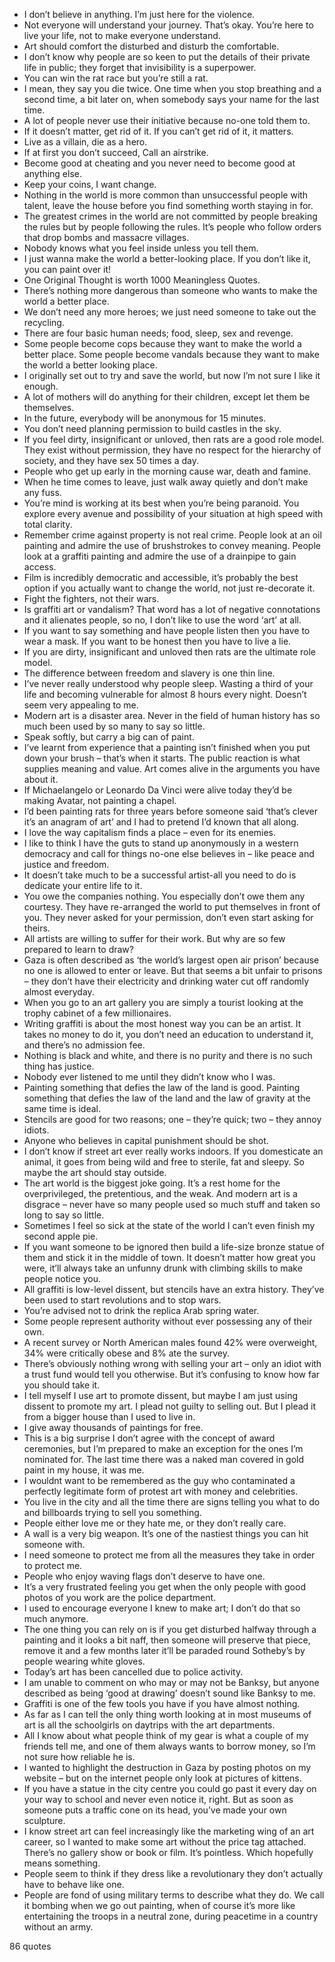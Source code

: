  - I don’t believe in anything. I’m just here for the violence.
 - Not everyone will understand your journey. That’s okay. You’re here to live your life, not to make everyone understand.
 - Art should comfort the disturbed and disturb the comfortable.
 - I don’t know why people are so keen to put the details of their private life in public; they forget that invisibility is a superpower.
 - You can win the rat race but you’re still a rat.
 - I mean, they say you die twice. One time when you stop breathing and a second time, a bit later on, when somebody says your name for the last time.
 - A lot of people never use their initiative because no-one told them to.
 - If it doesn’t matter, get rid of it. If you can’t get rid of it, it matters.
 - Live as a villain, die as a hero.
 - If at first you don’t succeed, Call an airstrike.
 - Become good at cheating and you never need to become good at anything else.
 - Keep your coins, I want change.
 - Nothing in the world is more common than unsuccessful people with talent, leave the house before you find something worth staying in for.
 - The greatest crimes in the world are not committed by people breaking the rules but by people following the rules. It’s people who follow orders that drop bombs and massacre villages.
 - Nobody knows what you feel inside unless you tell them.
 - I just wanna make the world a better-looking place. If you don’t like it, you can paint over it!
 - One Original Thought is worth 1000 Meaningless Quotes.
 - There’s nothing more dangerous than someone who wants to make the world a better place.
 - We don’t need any more heroes; we just need someone to take out the recycling.
 - There are four basic human needs; food, sleep, sex and revenge.
 - Some people become cops because they want to make the world a better place. Some people become vandals because they want to make the world a better looking place.
 - I originally set out to try and save the world, but now I’m not sure I like it enough.
 - A lot of mothers will do anything for their children, except let them be themselves.
 - In the future, everybody will be anonymous for 15 minutes.
 - You don’t need planning permission to build castles in the sky.
 - If you feel dirty, insignificant or unloved, then rats are a good role model. They exist without permission, they have no respect for the hierarchy of society, and they have sex 50 times a day.
 - People who get up early in the morning cause war, death and famine.
 - When he time comes to leave, just walk away quietly and don’t make any fuss.
 - You’re mind is working at its best when you’re being paranoid. You explore every avenue and possibility of your situation at high speed with total clarity.
 - Remember crime against property is not real crime. People look at an oil painting and admire the use of brushstrokes to convey meaning. People look at a graffiti painting and admire the use of a drainpipe to gain access.
 - Film is incredibly democratic and accessible, it’s probably the best option if you actually want to change the world, not just re-decorate it.
 - Fight the fighters, not their wars.
 - Is graffiti art or vandalism? That word has a lot of negative connotations and it alienates people, so no, I don’t like to use the word ‘art’ at all.
 - If you want to say something and have people listen then you have to wear a mask. If you want to be honest then you have to live a lie.
 - If you are dirty, insignificant and unloved then rats are the ultimate role model.
 - The difference between freedom and slavery is one thin line.
 - I’ve never really understood why people sleep. Wasting a third of your life and becoming vulnerable for almost 8 hours every night. Doesn’t seem very appealing to me.
 - Modern art is a disaster area. Never in the field of human history has so much been used by so many to say so little.
 - Speak softly, but carry a big can of paint.
 - I’ve learnt from experience that a painting isn’t finished when you put down your brush – that’s when it starts. The public reaction is what supplies meaning and value. Art comes alive in the arguments you have about it.
 - If Michaelangelo or Leonardo Da Vinci were alive today they’d be making Avatar, not painting a chapel.
 - I’d been painting rats for three years before someone said ‘that’s clever it’s an anagram of art’ and I had to pretend I’d known that all along.
 - I love the way capitalism finds a place – even for its enemies.
 - I like to think I have the guts to stand up anonymously in a western democracy and call for things no-one else believes in – like peace and justice and freedom.
 - It doesn’t take much to be a successful artist-all you need to do is dedicate your entire life to it.
 - You owe the companies nothing. You especially don’t owe them any courtesy. They have re-arranged the world to put themselves in front of you. They never asked for your permission, don’t even start asking for theirs.
 - All artists are willing to suffer for their work. But why are so few prepared to learn to draw?
 - Gaza is often described as ‘the world’s largest open air prison’ because no one is allowed to enter or leave. But that seems a bit unfair to prisons – they don’t have their electricity and drinking water cut off randomly almost everyday.
 - When you go to an art gallery you are simply a tourist looking at the trophy cabinet of a few millionaires.
 - Writing graffiti is about the most honest way you can be an artist. It takes no money to do it, you don’t need an education to understand it, and there’s no admission fee.
 - Nothing is black and white, and there is no purity and there is no such thing has justice.
 - Nobody ever listened to me until they didn’t know who I was.
 - Painting something that defies the law of the land is good. Painting something that defies the law of the land and the law of gravity at the same time is ideal.
 - Stencils are good for two reasons; one – they’re quick; two – they annoy idiots.
 - Anyone who believes in capital punishment should be shot.
 - I don’t know if street art ever really works indoors. If you domesticate an animal, it goes from being wild and free to sterile, fat and sleepy. So maybe the art should stay outside.
 - The art world is the biggest joke going. It’s a rest home for the overprivileged, the pretentious, and the weak. And modern art is a disgrace – never have so many people used so much stuff and taken so long to say so little.
 - Sometimes I feel so sick at the state of the world I can’t even finish my second apple pie.
 - If you want someone to be ignored then build a life-size bronze statue of them and stick it in the middle of town. It doesn’t matter how great you were, it’ll always take an unfunny drunk with climbing skills to make people notice you.
 - All graffiti is low-level dissent, but stencils have an extra history. They’ve been used to start revolutions and to stop wars.
 - You’re advised not to drink the replica Arab spring water.
 - Some people represent authority without ever possessing any of their own.
 - A recent survey or North American males found 42% were overweight, 34% were critically obese and 8% ate the survey.
 - There’s obviously nothing wrong with selling your art – only an idiot with a trust fund would tell you otherwise. But it’s confusing to know how far you should take it.
 - I tell myself I use art to promote dissent, but maybe I am just using dissent to promote my art. I plead not guilty to selling out. But I plead it from a bigger house than I used to live in.
 - I give away thousands of paintings for free.
 - This is a big surprise I don’t agree with the concept of award ceremonies, but I’m prepared to make an exception for the ones I’m nominated for. The last time there was a naked man covered in gold paint in my house, it was me.
 - I wouldnt want to be remembered as the guy who contaminated a perfectly legitimate form of protest art with money and celebrities.
 - You live in the city and all the time there are signs telling you what to do and billboards trying to sell you something.
 - People either love me or they hate me, or they don’t really care.
 - A wall is a very big weapon. It’s one of the nastiest things you can hit someone with.
 - I need someone to protect me from all the measures they take in order to protect me.
 - People who enjoy waving flags don’t deserve to have one.
 - It’s a very frustrated feeling you get when the only people with good photos of you work are the police department.
 - I used to encourage everyone I knew to make art; I don’t do that so much anymore.
 - The one thing you can rely on is if you get disturbed halfway through a painting and it looks a bit naff, then someone will preserve that piece, remove it and a few months later it’ll be paraded round Sotheby’s by people wearing white gloves.
 - Today’s art has been cancelled due to police activity.
 - I am unable to comment on who may or may not be Banksy, but anyone described as being ‘good at drawing’ doesn’t sound like Banksy to me.
 - Graffiti is one of the few tools you have if you have almost nothing.
 - As far as I can tell the only thing worth looking at in most museums of art is all the schoolgirls on daytrips with the art departments.
 - All I know about what people think of my gear is what a couple of my friends tell me, and one of them always wants to borrow money, so I’m not sure how reliable he is.
 - I wanted to highlight the destruction in Gaza by posting photos on my website – but on the internet people only look at pictures of kittens.
 - If you have a statue in the city centre you could go past it every day on your way to school and never even notice it, right. But as soon as someone puts a traffic cone on its head, you’ve made your own sculpture.
 - I know street art can feel increasingly like the marketing wing of an art career, so I wanted to make some art without the price tag attached. There’s no gallery show or book or film. It’s pointless. Which hopefully means something.
 - People seem to think if they dress like a revolutionary they don’t actually have to behave like one.
 - People are fond of using military terms to describe what they do. We call it bombing when we go out painting, when of course it’s more like entertaining the troops in a neutral zone, during peacetime in a country without an army.

86 quotes